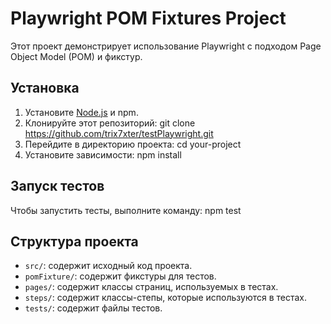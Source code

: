 # Playwright POM Fixtures Project

Этот проект демонстрирует использование Playwright с подходом Page Object Model (POM) и фикстур.

## Установка

1. Установите [Node.js](https://nodejs.org/) и npm.
2. Клонируйте этот репозиторий:
   git clone https://github.com/trix7xter/testPlaywright.git
3. Перейдите в директорию проекта:
   cd your-project
4. Установите зависимости:
   npm install

## Запуск тестов
Чтобы запустить тесты, выполните команду:
  npm test

## Структура проекта
- `src/`: содержит исходный код проекта.
- `pomFixture/`: содержит фикстуры для тестов.
- `pages/`: содержит классы страниц, используемых в тестах.
- `steps/`: содержит классы-степы, которые используются в тестах.
- `tests/`: содержит файлы тестов.
